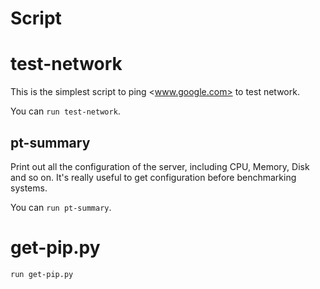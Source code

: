 
# Script

# test-network

This is the simplest script to ping <www.google.com> to test network.

You can `run test-network`.

## pt-summary

Print out all the configuration of the server, including CPU, Memory, Disk and so on. It's really useful to get configuration before benchmarking systems.

You can `run pt-summary`.

# get-pip.py

`run get-pip.py`
